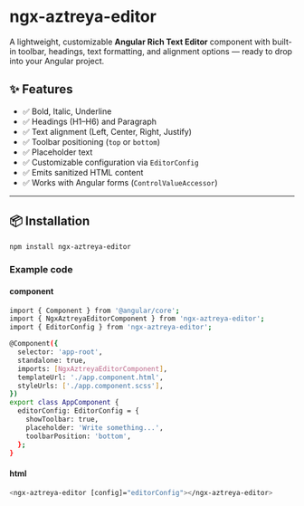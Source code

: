 # ngx-aztreya-editor

A lightweight, customizable **Angular Rich Text Editor** component with built-in toolbar, headings, text formatting, and alignment options — ready to drop into your Angular project.

## ✨ Features

- ✅ Bold, Italic, Underline
- ✅ Headings (H1–H6) and Paragraph
- ✅ Text alignment (Left, Center, Right, Justify)
- ✅ Toolbar positioning (`top` or `bottom`)
- ✅ Placeholder text
- ✅ Customizable configuration via `EditorConfig`
- ✅ Emits sanitized HTML content
- ✅ Works with Angular forms (`ControlValueAccessor`)

---

## 📦 Installation

``` bash
npm install ngx-aztreya-editor
```


### Example code

#### component
``` bash
import { Component } from '@angular/core';
import { NgxAztreyaEditorComponent } from 'ngx-aztreya-editor';
import { EditorConfig } from 'ngx-aztreya-editor';

@Component({
  selector: 'app-root',
  standalone: true,
  imports: [NgxAztreyaEditorComponent],
  templateUrl: './app.component.html',
  styleUrls: ['./app.component.scss'],
})
export class AppComponent {
  editorConfig: EditorConfig = {
    showToolbar: true,
    placeholder: 'Write something...',
    toolbarPosition: 'bottom',
  };
}
```

#### html
``` bash
<ngx-aztreya-editor [config]="editorConfig"></ngx-aztreya-editor>
```